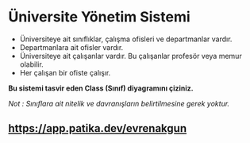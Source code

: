 # Üniversite Yönetim Sistemi

- Üniversiteye ait sınıflıklar, çalışma ofisleri ve departmanlar vardır.
- Departmanlara ait ofisler vardır.
- Üniversiteye ait çalışanlar vardır. Bu çalışanlar profesör veya memur olabilir.
- Her çalışan bir ofiste çalışır.

**Bu sistemi tasvir eden Class (Sınıf) diyagramını çiziniz.**

*Not : Sınıflara ait nitelik ve davranışların belirtilmesine gerek yoktur.*

## https://app.patika.dev/evrenakgun